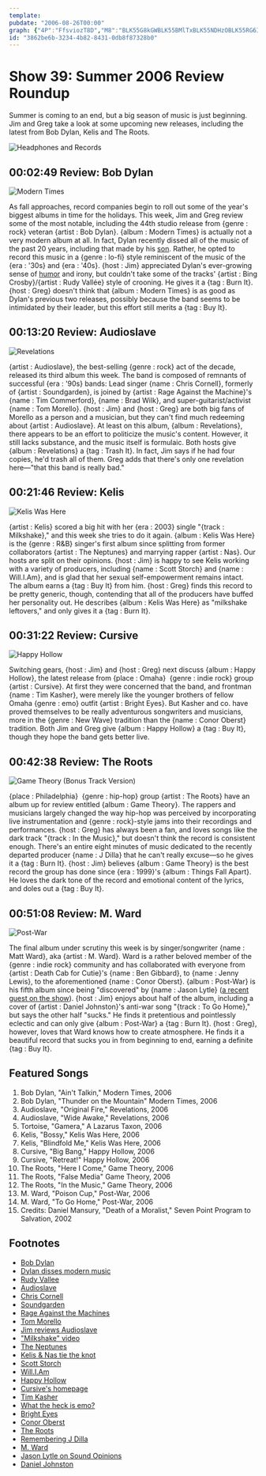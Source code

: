 ```yaml
---
template: 
pubdate: "2006-08-26T00:00"
graph: {"4P":"FfsviozT8D","M8":"BLK55G8kGWBLK55BMlTxBLK55NDHzOBLK55RG6I1BBXenBLK55BLK55HB5G55TX02NDHzON1noQRG6I1BBXenN1noQHB5G5N1noQBQsAMX6cfdBHm1GBQsAM","10A":"a69ovi8O7UZ5N1Aa69ova69oviHAlSN72Nfa69ov34SFyiHAlS3yXPiiHAlS97qipX6cfdBHm1GgMit6","1GA":"97qipX6cfd97qipBHm1GBI5QDONgzPBI5QDNkZ2IBI5QDBMIV1BGSb8BI5QDBI5QDgZ1xSBGxOEBI5QDgZ1xSrkKc3WfFgFrkKc3","1Z2":"BGm2bTNU6H0oFuPTNU6HBMlTxTNU6H0oFuPBKqfp0oFuPaIM92BHm1GgMit697qipX6cfd","2D8":"7O2vmgI6WNBMIV1gI6WNgI6WNngdMggI6WNsBGtOWfFgFgI6WNgI6WNhvzF1BKHqangdMgPuYLjhvzF1X6cfdgMit6JLgWwPuYLj97qipBHm1G"}
id: "3862be6b-3234-4b82-8431-0db8f87328b0"
---
```






# Show 39: Summer 2006 Review Roundup

Summer is coming to an end, but a big season of music is just beginning. Jim and Greg take a look at some upcoming new releases, including the latest from Bob Dylan, Kelis and The Roots.

![Headphones and Records](https://static.soundopinions.org/images/2007/fallroundup.jpg)



## 00:02:49 Review: Bob Dylan

![Modern Times](https://static.soundopinions.org/assets/39/4P0.jpg)

As fall approaches, record companies begin to roll out some of the year's biggest albums in time for the holidays. This week, Jim and Greg review some of the most notable, including the 44th studio release from {genre : rock} veteran {artist : Bob Dylan}. {album : Modern Times} is actually not a very modern album at all. In fact, Dylan recently dissed all of the music of the past 20 years, including that made by his [son](http://en.wikipedia.org/wiki/Jakob_Dylan/). Rather, he opted to record this music in a {genre : lo-fi} style reminiscent of the music of the {era : '30s} and {era : '40s}. {host : Jim} appreciated Dylan's ever-growing sense of [humor](http://www.moron.nl/lyrics/bob-dylan/thunder-on-the-mountain-lyrics.html) and irony, but couldn't take some of the tracks' {artist : Bing Crosby}/{artist : Rudy Vallée} style of crooning. He gives it a {tag : Burn It}. {host : Greg} doesn't think that {album : Modern Times} is as good as Dylan's previous two releases, possibly because the band seems to be intimidated by their leader, but this effort still merits a {tag : Buy It}.



## 00:13:20 Review: Audioslave

![Revelations](https://static.soundopinions.org/assets/39/M80.jpg)

{artist : Audioslave}, the best-selling {genre : rock} act of the decade, released its third album this week. The band is composed of remnants of successful {era : '90s} bands: Lead singer {name : Chris Cornell}, formerly of {artist : Soundgarden}, is joined by {artist : Rage Against the Machine}'s {name : Tim Commerford}, {name : Brad Wilk}, and super-guitarist/activist {name : Tom Morello}. {host : Jim} and {host : Greg} are both big fans of Morello as a person and a musician, but they can't find much redeeming about {artist : Audioslave}. At least on this album, {album : Revelations}, there appears to be an effort to politicize the music's content. However, it still lacks substance, and the music itself is formulaic. Both hosts give {album : Revelations} a {tag : Trash It}. In fact, Jim says if he had four copies, he'd trash all of them. Greg adds that there's only one revelation here—"that this band is really bad."



## 00:21:46 Review: Kelis

![Kelis Was Here](https://static.soundopinions.org/assets/39/10A0.jpg)

{artist : Kelis} scored a big hit with her {era : 2003} single "{track : Milkshake}," and this week she tries to do it again. {album : Kelis Was Here} is the {genre : R&B} singer's first album since splitting from former collaborators {artist : The Neptunes} and marrying rapper {artist : Nas}. Our hosts are split on their opinions. {host : Jim} is happy to see Kelis working with a variety of producers, including {name : Scott Storch} and {name : Will.I.Am}, and is glad that her sexual self-empowerment remains intact. The album earns a {tag : Buy It} from him. {host : Greg} finds this record to be pretty generic, though, contending that all of the producers have buffed her personality out. He describes {album : Kelis Was Here} as "milkshake leftovers," and only gives it a {tag : Burn It}.



## 00:31:22 Review: Cursive

![Happy Hollow](https://static.soundopinions.org/assets/39/1GA0.jpg)

Switching gears, {host : Jim} and {host : Greg} next discuss {album : Happy Hollow}, the latest release from {place : Omaha}  {genre : indie rock} group {artist : Cursive}. At first they were concerned that the band, and frontman {name : Tim Kasher}, were merely like the younger brothers of fellow Omaha {genre : emo} outfit {artist : Bright Eyes}. But Kasher and co. have proved themselves to be really adventurous songwriters and musicians, more in the {genre : New Wave} tradition than the {name : Conor Oberst} tradition. Both Jim and Greg give {album : Happy Hollow} a {tag : Buy It}, though they hope the band gets better live.



## 00:42:38 Review: The Roots

![Game Theory (Bonus Track Version)](https://static.soundopinions.org/assets/39/1Z20.jpg)

{place : Philadelphia}  {genre : hip-hop} group {artist : The Roots} have an album up for review entitled {album : Game Theory}. The rappers and musicians largely changed the way hip-hop was perceived by incorporating live instrumentation and {genre : rock}-style jams into their recordings and performances. {host : Greg} has always been a fan, and loves songs like the dark track "{track : In the Music}," but doesn't think the record is consistent enough. There's an entire eight minutes of music dedicated to the recently departed producer {name : J Dilla} that he can't really excuse—so he gives it a {tag : Burn It}. {host : Jim} believes {album : Game Theory} is the best record the group has done since {era : 1999}'s {album : Things Fall Apart}. He loves the dark tone of the record and emotional content of the lyrics, and doles out a {tag : Buy It}.



## 00:51:08 Review: M. Ward

![Post-War](https://static.soundopinions.org/assets/39/2D80.jpg)

The final album under scrutiny this week is by singer/songwriter {name : Matt Ward}, aka {artist : M. Ward}. Ward is a rather beloved member of the {genre : indie rock} community and has collaborated with everyone from {artist : Death Cab for Cutie}'s {name : Ben Gibbard}, to {name : Jenny Lewis}, to the aforementioned {name : Conor Oberst}. {album : Post-War} is his fifth album since being "discovered" by {name : Jason Lytle} ([a recent guest on the show](show/37/)). {host : Jim} enjoys about half of the album, including a cover of {artist : Daniel Johnston}'s anti-war song "{track : To Go Home}," but says the other half "sucks." He finds it pretentious and pointlessly eclectic and can only give {album : Post-War} a {tag : Burn It}. {host : Greg}, however, loves that Ward knows how to create atmosphere. He finds it a beautiful record that sucks you in from beginning to end, earning a definite {tag : Buy It}.



## Featured Songs

1. Bob Dylan, "Ain't Talkin," Modern Times, 2006
2. Bob Dylan, "Thunder on the Mountain" Modern Times, 2006
3. Audioslave, "Original Fire," Revelations, 2006
4. Audioslave, "Wide Awake," Revelations, 2006
5. Tortoise, "Gamera," A Lazarus Taxon, 2006
6. Kelis, "Bossy," Kelis Was Here, 2006
7. Kelis, "Blindfold Me," Kelis Was Here, 2006
8. Cursive, "Big Bang," Happy Hollow, 2006
9. Cursive, "Retreat!" Happy Hollow, 2006
10. The Roots, "Here I Come," Game Theory, 2006
11. The Roots, "False Media" Game Theory, 2006
12. The Roots, "In the Music," Game Theory, 2006
13. M. Ward, "Poison Cup," Post-War, 2006
14. M. Ward, "To Go Home," Post-War, 2006
15. Credits: Daniel Mansury, "Death of a Moralist," Seven Point Program to Salvation, 2002



## Footnotes

- [Bob Dylan](http://www.bobdylan.com/)
- [Dylan disses modern music](http://www.rollingstone.com/rockdaily/index.php/2006/08/22/bob-dylan-professional-rabblerouser/)
- [Rudy Vallee](http://www.allmusic.com/cg/amg.dll?P=amg&sql=rudy+vallie&x=0&y=0&opt1=1&sourceid=mozilla-search)
- [Audioslave](http://www.allmusic.com/artist/audioslave-mn0000040743)
- [Chris Cornell](http://www.chriscornell.com/)
- [Soundgarden](http://www.allmusic.com/artist/soundgarden-mn0000001098)
- [Rage Against the Machines](http://www.allmusic.com/artist/rage-against-the-machine-mn0000863790)
- [Tom Morello](http://en.wikipedia.org/wiki/Tom_Morello)
- [Jim reviews Audioslave](http://www.jimdero.com/News2003/AudioslaveFeb25.htm)
- ["Milkshake" video](https://www.youtube.com/watch?v=pGL2rytTraA)
- [The Neptunes](http://startrakmusic.com/)
- [Kelis & Nas tie the knot](http://trendynation.blogspot.com/2006/07/nas-keliss-wedding-photo.html)
- [Scott Storch](http://www.askmen.com/celebs/men/entertainment_200/240_scott_storch.html)
- [Will.I.Am](http://www.allmusic.com/artist/william-mn0000691648)
- [Happy Hollow](http://store.saddle-creek.com/Merchant2/merchant.mvc?Screen=PROD&Store_Code=SCOS&Product_Code=LBJ-094-2&Category_Code=Cursive)
- [Cursive's homepage](http://www.cursivearmy.com/)
- [Tim Kasher](http://www.allmusic.com/artist/tim-kasher-mn0000594147)
- [What the heck is emo?](http://www.fourfa.com/)
- [Bright Eyes](http://www.saddle-creek.com/bands/brighteyes/)
- [Conor Oberst](http://en.wikipedia.org/wiki/Conor_Oberst)
- [The Roots](http://www.theroots.com/)
- [Remembering J Dilla](http://www.stonesthrow.com/jdilla/)
- [M. Ward](http://www.mwardmusic.com/)
- [Jason Lytle on Sound Opinions](http://www.soundopinions.org/show/37/)
- [Daniel Johnston](http://www.hihowareyou.com/)